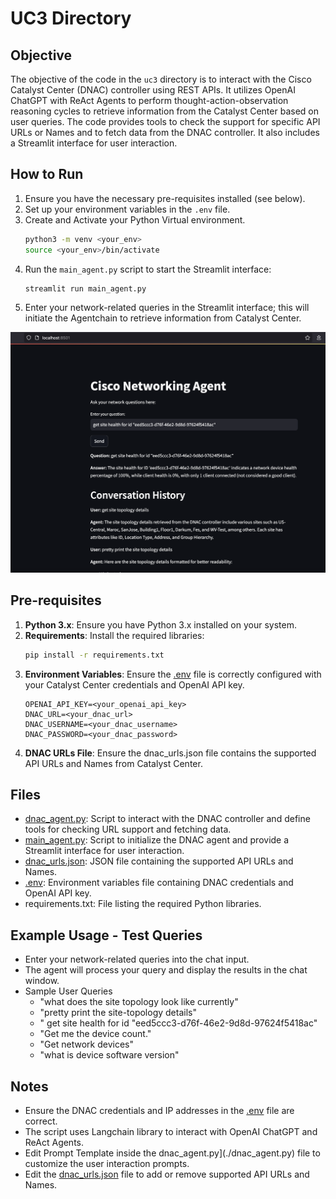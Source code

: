 # UC3 Directory

## Objective
The objective of the code in the `uc3` directory is to interact with the Cisco Catalyst Center (DNAC) controller using REST APIs. It utilizes OpenAI ChatGPT with ReAct Agents to perform thought-action-observation reasoning cycles to retrieve information from the Catalyst Center based on user queries. The code provides tools to check the support for specific API URLs or Names and to fetch data from the DNAC controller. It also includes a Streamlit interface for user interaction.

## How to Run
1. Ensure you have the necessary pre-requisites installed (see below).
2. Set up your environment variables in the `.env` file.
3. Create and Activate your Python Virtual environment.
    ```sh
    python3 -m venv <your_env>
    source <your_env>/bin/activate
    ```
4. Run the `main_agent.py` script to start the Streamlit interface:
    ```sh
    streamlit run main_agent.py
    ```
5. Enter your network-related queries in the Streamlit interface; this will initiate the Agentchain to retrieve information from Catalyst Center.

![Streamlit_User_Interface](./brkops-streamlit-p1.png)

## Pre-requisites
1. **Python 3.x**: Ensure you have Python 3.x installed on your system.
2. **Requirements**: Install the required libraries:
    ```sh
    pip install -r requirements.txt
    ```
3. **Environment Variables**: Ensure the [.env](./env) file is correctly configured with your Catalyst Center credentials and OpenAI API key.
     ```
     OPENAI_API_KEY=<your_openai_api_key>
     DNAC_URL=<your_dnac_url>
     DNAC_USERNAME=<your_dnac_username>
     DNAC_PASSWORD=<your_dnac_password>
     ```
4. **DNAC URLs File**: Ensure the dnac_urls.json file contains the supported API URLs and Names from Catalyst Center.

## Files
- [dnac_agent.py](./dnac_agent.py): Script to interact with the DNAC controller and define tools for checking URL support and fetching data.
- [main_agent.py](./main_agent.py): Script to initialize the DNAC agent and provide a Streamlit interface for user interaction.
- [dnac_urls.json](./dnac_urls.json): JSON file containing the supported API URLs and Names.
- [.env](./env): Environment variables file containing DNAC credentials and OpenAI API key.
- requirements.txt: File listing the required Python libraries.

## Example Usage - Test Queries
- Enter your network-related queries into the chat input.
- The agent will process your query and display the results in the chat window.
- Sample User Queries
    - "what does the site topology look like currently"
    - "pretty print the site-topology details"
    - " get site health for id "eed5ccc3-d76f-46e2-9d8d-97624f5418ac"
    - "Get me the device count."
    - "Get network devices"
    - "what is device software version"

## Notes
- Ensure the DNAC credentials and IP addresses in the [.env](./env) file are correct.
- The script uses Langchain library to interact with OpenAI ChatGPT and ReAct Agents.
- Edit Prompt Template inside the dnac_agent.py](./dnac_agent.py) file to customize the user interaction prompts.
- Edit the [dnac_urls.json](./dnac_urls.json) file to add or remove supported API URLs and Names.
